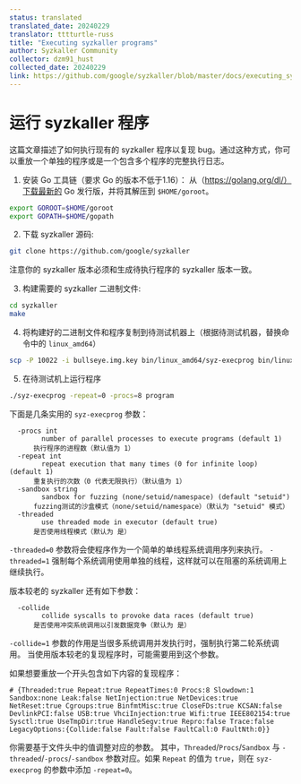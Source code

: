 ```yaml
---
status: translated
translated_date: 20240229
translator: tttturtle-russ
title: "Executing syzkaller programs"
author: Syzkaller Community
collector: dzm91_hust
collected_date: 20240229
link: https://github.com/google/syzkaller/blob/master/docs/executing_syzkaller_programs.md
---
```




# 运行 syzkaller 程序

这篇文章描述了如何执行现有的 syzkaller 程序以复现 bug。通过这种方式，你可以重放一个单独的程序或是一个包含多个程序的完整执行日志。

1. 安装 Go 工具链（要求 Go 的版本不低于1.16）：
从（https://golang.org/dl/）下载最新的 Go 发行版，并将其解压到 `$HOME/goroot`。
``` bash
export GOROOT=$HOME/goroot
export GOPATH=$HOME/gopath
```

2. 下载 syzkaller 源码:
``` bash
git clone https://github.com/google/syzkaller
```

注意你的 syzkaller 版本必须和生成待执行程序的 syzkaller 版本一致。

3. 构建需要的 syzkaller 二进制文件:
``` bash
cd syzkaller
make
```

4. 将构建好的二进制文件和程序复制到待测试机器上（根据待测试机器，替换命令中的 `linux_amd64`）
``` bash
scp -P 10022 -i bullseye.img.key bin/linux_amd64/syz-execprog bin/linux_amd64/syz-executor program root@localhost:
```

5. 在待测试机上运行程序
``` bash
./syz-execprog -repeat=0 -procs=8 program
```

下面是几条实用的 `syz-execprog` 参数： 
```
  -procs int
    	number of parallel processes to execute programs (default 1)
      执行程序的进程数（默认值为 1）
  -repeat int
    	repeat execution that many times (0 for infinite loop) (default 1)
      重复执行的次数（0 代表无限执行）（默认值为 1）
  -sandbox string
    	sandbox for fuzzing (none/setuid/namespace) (default "setuid")
      fuzzing测试的沙盒模式（none/setuid/namespace）（默认为 "setuid" 模式）
  -threaded
    	use threaded mode in executor (default true)
      是否使用线程模式（默认为 是）
```

`-threaded=0` 参数将会使程序作为一个简单的单线程系统调用序列来执行。
`-threaded=1` 强制每个系统调用使用单独的线程，这样就可以在阻塞的系统调用上继续执行。


版本较老的 syzkaller 还有如下参数：
```
  -collide
    	collide syscalls to provoke data races (default true)
      是否使用冲突系统调用以引发数据竞争（默认为 是）
```
`-collide=1` 参数的作用是当很多系统调用并发执行时，强制执行第二轮系统调用。
当使用版本较老的复现程序时，可能需要用到这个参数。


如果想要重放一个开头包含如下内容的复现程序：
```
# {Threaded:true Repeat:true RepeatTimes:0 Procs:8 Slowdown:1 Sandbox:none Leak:false NetInjection:true NetDevices:true NetReset:true Cgroups:true BinfmtMisc:true CloseFDs:true KCSAN:false DevlinkPCI:false USB:true VhciInjection:true Wifi:true IEEE802154:true Sysctl:true UseTmpDir:true HandleSegv:true Repro:false Trace:false LegacyOptions:{Collide:false Fault:false FaultCall:0 FaultNth:0}}
```
你需要基于文件头中的值调整对应的参数。
其中，`Threaded`/`Procs`/`Sandbox` 与 `-threaded`/`-procs`/`-sandbox` 参数对应。如果 `Repeat` 的值为 `true`，则在 `syz-execprog` 的参数中添加 `-repeat=0`。

